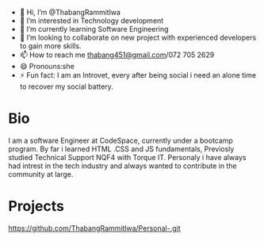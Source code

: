 - 👋 Hi, I’m @ThabangRammitlwa
- 👀 I’m interested in Technology development
- 🌱 I’m currently learning Software Engineering
- 💞️ I’m looking to collaborate on new project with experienced developers to gain more skills.
- 📫 How to reach me thabang451@gmail.com/072 705 2629
- 😄 Pronouns:she
- ⚡ Fun fact: I am an Introvet, every after being social i need an alone time to recover my social battery.

# Bio
I am a software Engineer at CodeSpace, currently under a bootcamp program. By far i learned HTML .CSS and JS fundamentals, Previosly studied Technical Support NQF4 with Torque IT.
Personaly i have always had intrest in the tech industry and always wanted to contribute in the community at large.

# Projects
https://github.com/ThabangRammitlwa/Personal-.git
